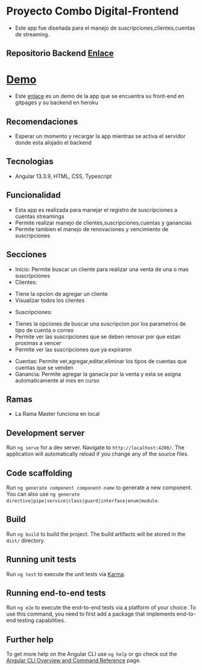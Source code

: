 # Proyecto Combo Digital-Frontend

- Este app fue diseñada para el manejo de suscripciones,clientes,cuentas de streaming.

## Repositorio Backend [Enlace](https://github.com/giorman/combodigital-backend)

# [Demo](https://giorman.github.io/combodigital-frontend/)

-  Este [enlace](https://giorman.github.io/combodigital-frontend/) es un demo de la app que se encuentra su front-end en gitpages y su backend en heroku

## Recomendaciones

- Esperar un momento y recargar la app mientras se activa el servidor donde esta alojado el backend

## Tecnologias

- Angular 13.3.9, HTML, CSS, Typescript

## Funcionalidad

* Esta app es realizada para manejar el registro de suscripciones a cuentas streamings
* Permite realizar manejo de clientes,suscripciones,cuentas y ganancias
* Permite tambien el manejo de renovaciones y vencimiento de suscripciones

## Secciones

* Inicio: Permite buscar un cliente para realizar una venta de una o mas suscripciones
* Clientes: 
- Tiene la opcion de agregar un cliente 
- Visualizar todos los clientes
* Suscripciones: 
- Tienes la opciones de buscar una suscripcion por los parametros de tipo de cuenta o correo
- Permite ver las suscripciones que se deben renovar por que estan proximas a vencer
- Permite ver las suscripciones que ya expiraron
* Cuentas: Permite ver,agregar,editar,eliminar los tipos de cuentas que cuentas que se venden
* Ganancia: Permite agregar la ganacia por la venta y esta se asigna automaticamente al mes en curso

## Ramas

* La Rama Master funciona en local

## Development server

Run `ng serve` for a dev server. Navigate to `http://localhost:4200/`. The application will automatically reload if you change any of the source files.

## Code scaffolding

Run `ng generate component component-name` to generate a new component. You can also use `ng generate directive|pipe|service|class|guard|interface|enum|module`.

## Build

Run `ng build` to build the project. The build artifacts will be stored in the `dist/` directory.

## Running unit tests

Run `ng test` to execute the unit tests via [Karma](https://karma-runner.github.io).

## Running end-to-end tests

Run `ng e2e` to execute the end-to-end tests via a platform of your choice. To use this command, you need to first add a package that implements end-to-end testing capabilities.

## Further help

To get more help on the Angular CLI use `ng help` or go check out the [Angular CLI Overview and Command Reference](https://angular.io/cli) page.
